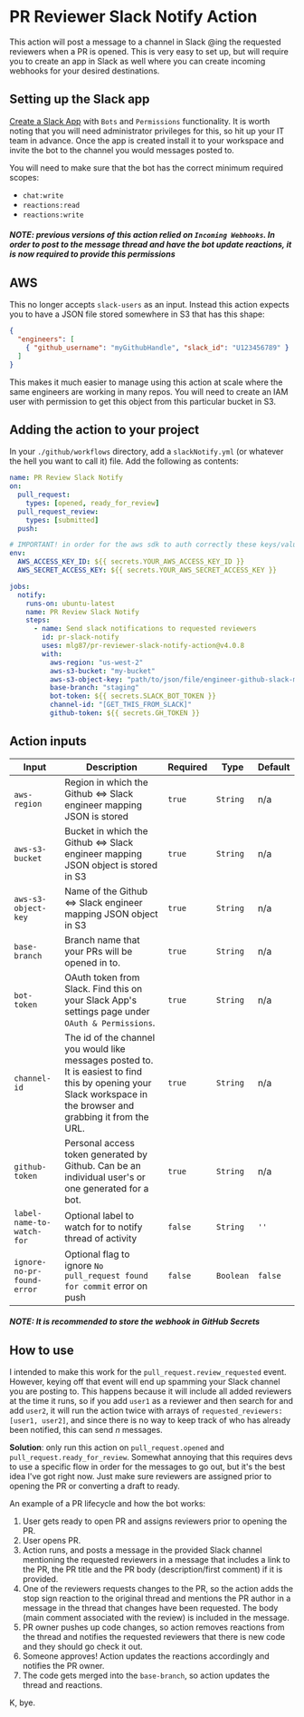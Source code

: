 # PR Reviewer Slack Notify Action

This action will post a message to a channel in Slack @ing the requested reviewers when a PR is opened. This is very easy to set up, but will require you to create an app in Slack as well where you can create incoming webhooks for your desired destinations.

## Setting up the Slack app

[Create a Slack App](https://api.slack.com/apps) with `Bots` and `Permissions` functionality. It is worth noting that you will need administrator privileges for this, so hit up your IT team in advance. Once the app is created install it to your workspace and invite the bot to the channel you would messages posted to.

You will need to make sure that the bot has the correct minimum required scopes:

- `chat:write`
- `reactions:read`
- `reactions:write`

##### NOTE: previous versions of this action relied on `Incoming Webhooks`. In order to post to the message thread and have the bot update reactions, it is now required to provide this permissions

## AWS

This no longer accepts `slack-users` as an input. Instead this action expects you to have a JSON file stored somewhere in S3 that has this shape:

```json
{
  "engineers": [
    { "github_username": "myGithubHandle", "slack_id": "U123456789" }
  ]
}
```

This makes it much easier to manage using this action at scale where the same engineers are working in many repos. You will need to create an IAM user with permission to get this object from this particular bucket in S3.

## Adding the action to your project

In your `./github/workflows` directory, add a `slackNotify.yml` (or whatever the hell you want to call it) file. Add the following as contents:

```yml
name: PR Review Slack Notify
on:
  pull_request:
    types: [opened, ready_for_review]
  pull_request_review:
    types: [submitted]
  push:

# IMPORTANT! in order for the aws sdk to auth correctly these keys/values need to be exposed here
env:
  AWS_ACCESS_KEY_ID: ${{ secrets.YOUR_AWS_ACCESS_KEY_ID }}
  AWS_SECRET_ACCESS_KEY: ${{ secrets.YOUR_AWS_SECRET_ACCESS_KEY }}

jobs:
  notify:
    runs-on: ubuntu-latest
    name: PR Review Slack Notify
    steps:
      - name: Send slack notifications to requested reviewers
        id: pr-slack-notify
        uses: mlg87/pr-reviewer-slack-notify-action@v4.0.8
        with:
          aws-region: "us-west-2"
          aws-s3-bucket: "my-bucket"
          aws-s3-object-key: "path/to/json/file/engineer-github-slack-mapping.json"
          base-branch: "staging"
          bot-token: ${{ secrets.SLACK_BOT_TOKEN }}
          channel-id: "[GET_THIS_FROM_SLACK]"
          github-token: ${{ secrets.GH_TOKEN }}
```

## Action inputs

| Input                     | Description                                                                                                                                                      | Required | Type     | Default |
| ------------------------- | ---------------------------------------------------------------------------------------------------------------------------------------------------------------- | -------- | -------- | ------- |
| `aws-region`              | Region in which the Github <=> Slack engineer mapping JSON is stored                                                                                             | `true`   | `String` | n/a     |
| `aws-s3-bucket`           | Bucket in which the Github <=> Slack engineer mapping JSON object is stored in S3                                                                                | `true`   | `String` | n/a     |
| `aws-s3-object-key`       | Name of the Github <=> Slack engineer mapping JSON object in S3                                                                                                  | `true`   | `String` | n/a     |
| `base-branch`             | Branch name that your PRs will be opened in to.                                                                                                                  | `true`   | `String` | n/a     |
| `bot-token`               | OAuth token from Slack. Find this on your Slack App's settings page under `OAuth & Permissions`.                                                                 | `true`   | `String` | n/a     |
| `channel-id`              | The id of the channel you would like messages posted to. It is easiest to find this by opening your Slack workspace in the browser and grabbing it from the URL. | `true`   | `String` | n/a     |
| `github-token`            | Personal access token generated by Github. Can be an individual user's or one generated for a bot.                                                               | `true`   | `String` | n/a     |
| `label-name-to-watch-for` | Optional label to watch for to notify thread of activity                                                                                                         | `false`  | `String` | `''`    |
| `ignore-no-pr-found-error`| Optional flag to ignore `No pull_request found for commit` error on push                                                                                         | `false`  | `Boolean` | `false`  |

##### NOTE: It is recommended to store the webhook in GitHub Secrets

## How to use

I intended to make this work for the `pull_request.review_requested` event. However, keying off that event will end up spamming your Slack channel you are posting to. This happens because it will include all added reviewers at the time it runs, so if you add `user1` as a reviewer and then search for and add `user2`, it will run the action twice with arrays of `requested_reviewers: [user1, user2]`, and since there is no way to keep track of who has already been notified, this can send _n_ messages.

**Solution**: only run this action on `pull_request.opened` and `pull_request.ready_for_review`. Somewhat annoying that this requires devs to use a specific flow in order for the messages to go out, but it's the best idea I've got right now. Just make sure reviewers are assigned prior to opening the PR or converting a draft to ready.

An example of a PR lifecycle and how the bot works:

1. User gets ready to open PR and assigns reviewers prior to opening the PR.
1. User opens PR.
1. Action runs, and posts a message in the provided Slack channel mentioning the requested reviewers in a message that includes a link to the PR, the PR title and the PR body (description/first comment) if it is provided.
1. One of the reviewers requests changes to the PR, so the action adds the stop sign reaction to the original thread and mentions the PR author in a message in the thread that changes have been requested. The body (main comment associated with the review) is included in the message.
1. PR owner pushes up code changes, so action removes reactions from the thread and notifies the requested reviewers that there is new code and they should go check it out.
1. Someone approves! Action updates the reactions accordingly and notifies the PR owner.
1. The code gets merged into the `base-branch`, so action updates the thread and reactions.

K, bye.
